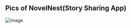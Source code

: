 ## Pics of NovelNest(Story Sharing App)
![image](https://github.com/ManojRathinam/NovelNest/assets/73572777/0daf7380-5fff-43c6-94c1-a358923b10f8)


